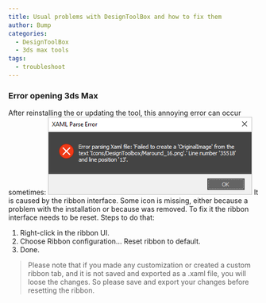 ```yaml
---
title: Usual problems with DesignToolBox and how to fix them
author: Bump
categories:
  - DesignToolBox
  - 3ds max tools
tags:
  - troubleshoot
---
```


### Error opening 3ds Max

After reinstalling the or updating the tool, this annoying error can occur sometimes:
![ribbon-missing-image](assets/images/../../../assets/images/usual-ribbon-problem.png)
It is caused by the ribbon interface. Some icon is missing, either because a problem with the installation or because was removed.
To fix it the ribbon interface needs to be reset. Steps to do that:

1. Right-click in the ribbon UI.
2. Choose Ribbon configuration... Reset ribbon to default.
3. Done.

>Please note that if you made any customization or created a custom ribbon tab, and it is not saved and exported as a .xaml file, you will loose the changes. So please save and export your changes before resetting the ribbon.
